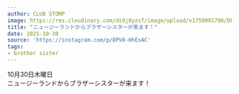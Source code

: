 ```yaml
---
author: CLUB STOMP
image: https://res.cloudinary.com/ds9j0yzsf/image/upload/v1759901706/DPV8-HhEsAC.jpg
title: "ニュージーランドからブラザーシスターが来ます！"
date: 2025-10-30
source: 'https://instagram.com/p/DPV8-HhEsAC'
tags:
- brother sister
---
```

10月30日木曜日<br>
ニュージーランドからブラザーシスターが来ます！